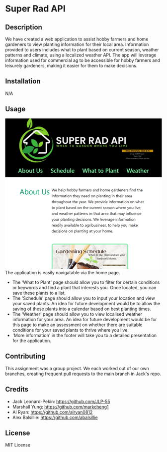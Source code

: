 # Super Rad API

## Description

We have created a web application to assist hobby farmers and home gardeners to view planting information for their local area. Information provided to users includes what to plant based on current season, weather patterns and climate, using a localized weather API. The app will leverage information used for commercial ag to be accessible for hobby farmers and leisurely gardeners, making it easier for them to make decisions.

## Installation

N/A

## Usage

![alt text](./assets/images/site_demo.png)
The application is easily navigatable via the home page.
- The 'What to Plant' page should allow you to filter for certain conditions or keywords and find a plant that interests you. Once located, you can save these plants to a list.
- The 'Schedule' page should allow you to input your location and view your saved plants. An idea for future development would be to allow the saving of these plants into a calendar based on best planting times.
- The 'Weather' page should allow you to view localised weather information for your area. An idea for future development would be for this page to make an assessment on whether there are suitable conditions for your saved plants to thrive where you live.
- 'More information' in the footer will take you to a detailed presentation for the application.

## Contributing

This assignment was a group project. We each worked out of our own branches, creating frequent pull requests to the main branch in Jack's repo.

## Credits

- Jack Leonard-Pekin: https://github.com/JLP-55
- Marshall Yung: https://github.com/markcheng1
- Al Ryan: https://github.com/alryan0812
- Alex Balsillie: https://github.com/abalsillie

## License

MIT License